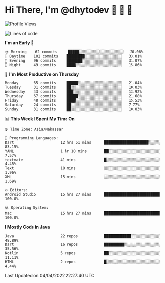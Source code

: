 # Hi There, I'm @dhytodev 👋 👋 👋

<!--
**DhytoDev/dhytodev** is a ✨ _special_ ✨ repository because its `README.md` (this file) appears on your GitHub profile.

Here are some ideas to get you started:

- 🔭 I’m currently working on ...
- 🌱 I’m currently learning ...
- 👯 I’m looking to collaborate on ...
- 🤔 I’m looking for help with ...
- 💬 Ask me about ...
- 📫 How to reach me: ...
- 😄 Pronouns: ...
- ⚡ Fun fact: ...
-->

<!--START_SECTION:waka-->
![Profile Views](http://img.shields.io/badge/Profile%20Views-12-blue)

![Lines of code](https://img.shields.io/badge/From%20Hello%20World%20I%27ve%20Written-134%20Thousand%20lines%20of%20code-blue)

**I'm an Early 🐤** 

```text
🌞 Morning    62 commits     █████░░░░░░░░░░░░░░░░░░░░   20.06% 
🌆 Daytime    102 commits    ████████░░░░░░░░░░░░░░░░░   33.01% 
🌃 Evening    96 commits     ███████░░░░░░░░░░░░░░░░░░   31.07% 
🌙 Night      49 commits     ████░░░░░░░░░░░░░░░░░░░░░   15.86%

```
📅 **I'm Most Productive on Thursday** 

```text
Monday       65 commits     █████░░░░░░░░░░░░░░░░░░░░   21.04% 
Tuesday      31 commits     ██░░░░░░░░░░░░░░░░░░░░░░░   10.03% 
Wednesday    43 commits     ███░░░░░░░░░░░░░░░░░░░░░░   13.92% 
Thursday     67 commits     █████░░░░░░░░░░░░░░░░░░░░   21.68% 
Friday       48 commits     ████░░░░░░░░░░░░░░░░░░░░░   15.53% 
Saturday     24 commits     ██░░░░░░░░░░░░░░░░░░░░░░░   7.77% 
Sunday       31 commits     ██░░░░░░░░░░░░░░░░░░░░░░░   10.03%

```


📊 **This Week I Spent My Time On** 

```text
⌚︎ Time Zone: Asia/Makassar

💬 Programming Languages: 
Dart                     12 hrs 51 mins      ████████████████████░░░░░   83.15% 
YAML                     1 hr 10 mins        ██░░░░░░░░░░░░░░░░░░░░░░░   7.57% 
textmate                 41 mins             █░░░░░░░░░░░░░░░░░░░░░░░░   4.45% 
Text                     18 mins             ░░░░░░░░░░░░░░░░░░░░░░░░░   1.96% 
XML                      15 mins             ░░░░░░░░░░░░░░░░░░░░░░░░░   1.69%

🔥 Editors: 
Android Studio           15 hrs 27 mins      █████████████████████████   100.0%

💻 Operating System: 
Mac                      15 hrs 27 mins      █████████████████████████   100.0%

```

**I Mostly Code in Java** 

```text
Java                     22 repos            ████████████░░░░░░░░░░░░░   48.89% 
Dart                     16 repos            █████████░░░░░░░░░░░░░░░░   35.56% 
Kotlin                   5 repos             ██░░░░░░░░░░░░░░░░░░░░░░░   11.11% 
HTML                     2 repos             █░░░░░░░░░░░░░░░░░░░░░░░░   4.44%

```



 Last Updated on 04/04/2022 22:27:40 UTC
<!--END_SECTION:waka-->
